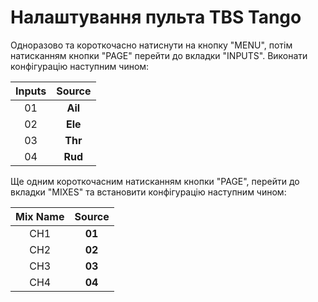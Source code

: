 # Налаштування пульта TBS Tango

Одноразово та короткочасно натиснути на кнопку "MENU", потім натисканням кнопки "PAGE" перейти до вкладки "INPUTS". Виконати конфігурацію наступним чином:

| Inputs | Source  |
| :----: | :-----: |
|   01   | **Ail** |
|   02   | **Ele** |
|   03   | **Thr** |
|   04   | **Rud** |

Ще одним короткочасним натисканням кнопки "PAGE", перейти до вкладки "MIXES" та встановити конфігурацію наступним чином:

| Mix Name | Source  |
| :------: | :-----: |
|    CH1   | **01** |
|    CH2   | **02** |
|    CH3   | **03** |
|    CH4   | **04** |

